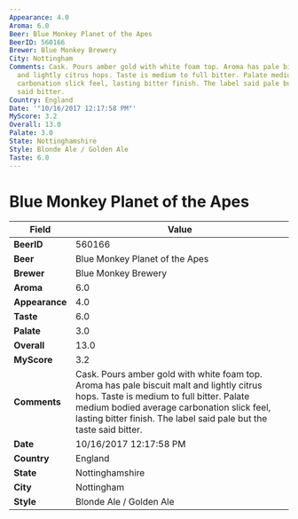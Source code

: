 ```yaml
---
Appearance: 4.0
Aroma: 6.0
Beer: Blue Monkey Planet of the Apes
BeerID: 560166
Brewer: Blue Monkey Brewery
City: Nottingham
Comments: Cask. Pours amber gold with white foam top. Aroma has pale biscuit malt
  and lightly citrus hops. Taste is medium to full bitter. Palate medium bodied average
  carbonation slick feel, lasting bitter finish. The label said pale but the taste
  said bitter.
Country: England
Date: '"10/16/2017 12:17:58 PM"'
MyScore: 3.2
Overall: 13.0
Palate: 3.0
State: Nottinghamshire
Style: Blonde Ale / Golden Ale
Taste: 6.0
---
```


# Blue Monkey Planet of the Apes

| Field         | Value |
|---------------|-------|
| **BeerID** | 560166 |
| **Beer** | Blue Monkey Planet of the Apes |
| **Brewer** | Blue Monkey Brewery |
| **Aroma** | 6.0 |
| **Appearance** | 4.0 |
| **Taste** | 6.0 |
| **Palate** | 3.0 |
| **Overall** | 13.0 |
| **MyScore** | 3.2 |
| **Comments** | Cask. Pours amber gold with white foam top. Aroma has pale biscuit malt and lightly citrus hops. Taste is medium to full bitter. Palate medium bodied average carbonation slick feel, lasting bitter finish. The label said pale but the taste said bitter. |
| **Date** | 10/16/2017 12:17:58 PM |
| **Country** | England |
| **State** | Nottinghamshire |
| **City** | Nottingham |
| **Style** | Blonde Ale / Golden Ale |
